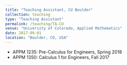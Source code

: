 ```yaml
---
title: "Teaching Assistant, CU Boulder"
collection: teaching
type: "Teaching Assistant"
permalink: /teaching/TA-CU
venue: "University of Colorado, Applied Mathematics"
date: 2017-09-01
location: "Boulder, CO, USA"
---
```

- APPM 1235: Pre-Calculus for Engineers, Spring 2018
- APPM 1350: Calculus 1 for Engineers, Fall 2017
